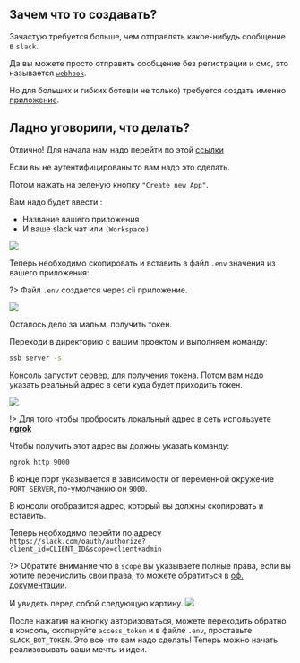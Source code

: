 ## Зачем что то создавать?
Зачастую требуется больше, чем отправлять какое-нибудь сообщение в `slack`.

Да вы можете просто отправить сообщение без регистрации и смс, это называется [`webhook`](https://api.slack.com/incoming-webhooks).

Но для больших и гибких ботов(и не только) требуется создать именно [приложение](https://api.slack.com/slack-apps).

## Ладно уговорили, что делать?

Отлично! Для начала нам надо перейти по этой [ссылки](https://api.slack.com/apps)

Если вы не аутентифицированы то вам надо это сделать.

Потом нажать на зеленую кнопку `"Create new App"`.

Вам надо будет ввести :
- Название вашего приложения
- И ваше slack чат или `(Workspace)`
<img src="/images/createapp1.jpg">

Теперь необходимо скопировать и вставить в файл `.env` значения из вашего приложения:

?> Файл `.env` создается через cli приложение.

<img src="/images/createapp2.jpg">

Осталось дело за малым, получить токен.

Переходи в директорию с вашим проектом и выполняем команду:
```bash
ssb server -s
```
Консоль запустит сервер, для получения токена.
Потом вам надо указать реальный адрес в сети куда будет приходить токен.

<img src="/images/redirect.jpg">

!> Для того чтобы пробросить локальный адрес в сеть используете **[ngrok](https://ngrok.com/)**

Чтобы получить этот адрес вы должны указать команду:
```bash
ngrok http 9000
```
В конце порт указывается в зависимости от переменной окружение `PORT_SERVER`, по-умолчанию он `9000`.

В консоли отобразится адрес, который вы должны скопировать и вставить.

Теперь необходимо перейти по адресу `https://slack.com/oauth/authorize?client_id=CLIENT_ID&scope=client+admin`

?> Обратите внимание что в `scope` вы указываете полные права, если вы хотите перечислить свои права, то можете обратиться в [оф. документации](https://api.slack.com/docs/oauth).

И увидеть перед собой следующую картину.
<img src="/images/authorize.jpg">

После нажатия на кнопку авторизоваться, можете переходить обратно в консоль, скопируйте `access_token` и в файлe `.env`, проставьте `SLACK_BOT_TOKEN`.
Это все что вам надо сделать!
Теперь можно начать реализовывать ваши мечты и идеи.